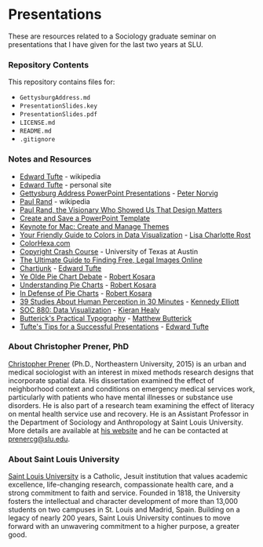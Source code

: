 # Presentations

These are resources related to a Sociology graduate seminar on presentations that I have given for the last two years at SLU.

### Repository Contents
This repository contains files for:
  - `GettysburgAddress.md`
  - `PresentationSlides.key`
  - `PresentationSlides.pdf`
  - `LICENSE.md`
  - `README.md`
  - `.gitignore`
 
### Notes and Resources
  - [Edward Tufte](https://en.wikipedia.org/wiki/Edward_Tufte) - wikipedia
  - [Edward Tufte](https://www.edwardtufte.com/tufte/) - personal site
  - [Gettysburg Address PowerPoint Presentations](http://norvig.com/Gettysburg/) - [Peter Norvig](http://www.norvig.com)
  - [Paul Rand](https://en.wikipedia.org/wiki/Paul_Rand) - wikipedia
  - [Paul Rand, the Visionary Who Showed Us That Design Matters](https://www.wired.com/2015/04/paul-rand-visionary-showed-us-design-matters/)
  - [Create and Save a PowerPoint Template](https://support.office.com/en-us/article/Create-and-save-a-PowerPoint-template-ee4429ad-2a74-4100-82f7-50f8169c8aca)
  - [Keynote for Mac: Create and Manage Themes](https://support.apple.com/kb/PH16967?locale=en_US)
  - [Your Friendly Guide to Colors in Data Visualization](https://lisacharlotterost.github.io/2016/04/22/Colors-for-DataVis/) - [Lisa Charlotte Rost](https://lisacharlotterost.github.io)
  - [ColorHexa.com](http://www.colorhexa.com)
  - [Copyright Crash Course](http://guides.lib.utexas.edu/copyright) - University of Texas at Austin
  - [The Ultimate Guide to Finding Free, Legal Images Online](http://www.macworld.com/article/2899637/the-ultimate-guide-to-finding-free-legal-images-online.html)
  - [Chartjunk](http://www.edwardtufte.com/bboard/q-and-a-fetch-msg?msg_id=00040Z) - [Edward Tufte](https://www.edwardtufte.com/tufte/)
  - [Ye Olde Pie Chart Debate](https://eagereyes.org/blog/2015/ye-olde-pie-chart-debate) - [Robert Kosara](https://eagereyes.org)
  - [Understanding Pie Charts](https://eagereyes.org/techniques/pie-charts) - [Robert Kosara](https://eagereyes.org)
  - [In Defense of Pie Charts](https://eagereyes.org/criticism/in-defense-of-pie-charts) - [Robert Kosara](https://eagereyes.org)
  - [39 Studies About Human Perception in 30 Minutes](https://medium.com/@kennelliott/39-studies-about-human-perception-in-30-minutes-4728f9e31a73#.664tzrmuf) - [Kennedy Elliott](https://twitter.com/kennelliott)
  - [SOC 880: Data Visualization](http://vissoc.co/index.html) - [Kieran Healy](https://kieranhealy.org)
  - [Butterick's Practical Typography](http://practicaltypography.com) - [Matthew Butterick](http://typographyforlawyers.com/about.html)
  - [Tufte's Tips for a Successful Presentations](https://www.edwardtufte.com/tufte/advocate_flatland2) - [Edward Tufte](https://www.edwardtufte.com/tufte/)
  
### About Christopher Prener, PhD
[Christopher Prener](http://chrisprener.net) (Ph.D., Northeastern University, 2015) is an urban and medical sociologist with an interest in mixed methods research designs that incorporate spatial data. His dissertation examined the effect of neighborhood context and conditions on emergency medical services work, particularly with patients who have mental illnesses or substance use disorders. He is also part of a research team examining the effect of literacy on mental health service use and recovery. He is an Assistant Professor in the Department of Sociology and Anthropology at Saint Louis University. More details are available at [his website](http://www.chrisprener.net) and he can be contacted at [prenercg@slu.edu](mailto:prenercg@slu.edu).

### About Saint Louis University
[Saint Louis University](http://wwww.slu.edu) is a Catholic, Jesuit institution that values academic excellence, life-changing research, compassionate health care, and a strong commitment to faith and service. Founded in 1818, the University fosters the intellectual and character development of more than 13,000 students on two campuses in St. Louis and Madrid, Spain. Building on a legacy of nearly 200 years, Saint Louis University continues to move forward with an unwavering commitment to a higher purpose, a greater good.
